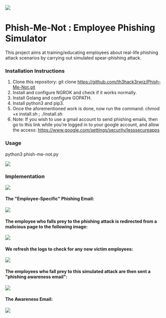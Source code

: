 ![](https://th3hack3rwiz.github.io/images/Phish-Me-Not!/logo2.PNG)

# Phish-Me-Not : Employee Phishing Simulator
This project aims at training/educating employees about real-life phishing attack scenarios by carrying out simulated spear-phishing attack.

### Installation Instructions

1. Clone this repository: git clone https://github.com/th3hack3rwiz/Phish-Me-Not.git
2. Install and configure NGROK and check if it works normally.
3. Install Golang and configure GOPATH.
4. Install python3 and pip3.
5. Once the aforementioned work is done, now run the command: chmod +x install.sh ; ./install.sh
6. Note: If you wish to use a gmail account to send phishing emails, then go to this link while you're logged in to your google account, and allow the access:
https://www.google.com/settings/security/lesssecureapps

### Usage

python3 phish-me-not.py

![](https://th3hack3rwiz.github.io/images/Phish-Me-Not!/Logo1.PNG)

### Implementation

![](https://th3hack3rwiz.github.io/images/Phish-Me-Not!/A.PNG)

#### The "Employee-Specific" Phishing Email: 

![](https://th3hack3rwiz.github.io/images/Phish-Me-Not!/phishing-email.PNG)

#### The employee who falls prey to the phishing attack is redirected from a malicious page to the following image:

![](https://th3hack3rwiz.github.io/images/Phish-Me-Not!/phishing-redirect.PNG)

#### We refresh the logs to check for any new victim employees:

![](https://th3hack3rwiz.github.io/images/Phish-Me-Not!/B.PNG)

#### The employees who fall prey to this simulated attack are then sent a "phishing awareness email":

![](https://th3hack3rwiz.github.io/images/Phish-Me-Not!/C.PNG)

#### The Awareness Email:

![](https://th3hack3rwiz.github.io/images/Phish-Me-Not!/awareness-email.PNG)
